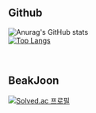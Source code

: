 ## Github
![Anurag's GitHub stats](https://github-readme-stats.vercel.app/api?username=DM-09&show_icons=true&theme=dark)<br>
[![Top Langs](https://github-readme-stats.vercel.app/api/top-langs/?username=DM-09&layout=compact&theme=dark)](https://github.com/DM-09/github-readme-stats)

<br>

## BeakJoon
[![Solved.ac 프로필](http://mazassumnida.wtf/api/v2/generate_badge?boj=dongmin)](https://solved.ac/dongmin)

